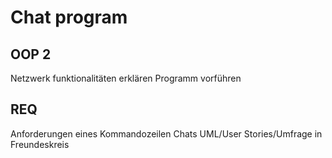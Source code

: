 # Chat program

## OOP 2 
Netzwerk funktionalitäten erklären
Programm vorführen

## REQ
Anforderungen eines Kommandozeilen Chats
UML/User Stories/Umfrage in Freundeskreis
